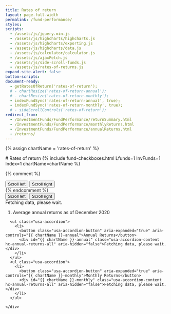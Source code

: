 ```yaml
---
title: Rates of return
layout: page-full-width
permalink: /fund-performance/
styles:
scripts:
  - /assets/js/jquery.min.js
  - /assets/js/highcharts/highcharts.js
  - /assets/js/highcharts/exporting.js
  - /assets/js/highcharts/data.js
  - /assets/js/calculator/calculator.js
  - /assets/js/ajaxFetch.js
  - /assets/js/side-scroll-funds.js
  - /assets/js/rates-of-returns.js
expand-site-alert: false
bottom-scripts:
document-ready:
  - getRatesOfReturn('rates-of-return');
  # - chartResize('rates-of-return-annual');
  # - chartResize('rates-of-return-monthly');
  - indexFundSync('rates-of-return-annual', true);
  - indexFundSync('rates-of-return-monthly', true);
  # - sideScrollControls('rates-of-return');
redirect_from:
  - /InvestmentFunds/FundPerformance/returnSummary.html
  - /InvestmentFunds/FundPerformance/monthlyReturns.html
  - /InvestmentFunds/FundPerformance/annualReturns.html
  - /returns/
---
```

{% assign chartName = 'rates-of-return' %}

<div class="usa-grid centered">
<div class="usa-width-one-whole" markdown="1">
# Rates of return
{% include fund-checkboxes.html Lfunds=1 InvFunds=1 Index=1 chartName=chartName %}

{% comment %}
<div id="scrollButtons" class="table-scroll-buttons">
  <button id="slideRight" class="slide-right" type="button" class="usa-button-secondary"><i class="fal fa-arrow-to-left"></i> Scroll left</button>
  <button id="slideLeft" class="slide-left" type="button" class="usa-button-secondary">Scroll right <i class="fal fa-arrow-to-right"></i></button>
</div><!-- END div.table-scroll-buttons -->
{% endcomment %}
</div>
</div>

<!-- RoR TABLE -->
<section id="{{chartName}}-section" class="rates-of-return-table">


  <!-- DONALD: this div will get inserted into the table above the header row -->
  <div id="scrollButtonBlock" class="hide">
    <tr>
      <td colspan="21">
          <div id="scrollButtons" class="table-scroll-buttons">
            <button id="slideRight" class="usa-button-secondary" type="button"><i class="fal fa-arrow-to-left"></i> Scroll left</button>
            <button id="slideLeft" class="usa-button-secondary" type="button">Scroll right <i class="fal fa-arrow-to-right"></i></button>
          </div>
      </td>
    </tr>
  </div>
  <div id="{{chartName}}-table" class="table-side-scroll">Fetching data, please wait.</div>
</section>

<!-- DAV, This goes away once all returns are As of the most recent month. -->
<!-- Maybe create a final row, with colspan = total columns, and put the footnote in that.  -->
<div class="usa-grid centered">
  <div class="usa-width-one-whole">
    <ol id="footnotes" class="footnotes">
      <li>Average annual returns as of December 2020</li>
    </ol>
  </div>
</div>

<!-- CHARTS -->
<section class="rates-of-return-charts">
  <div class="usa-grid-full usa-layout-docs-main_content" id="{{chartName}}-div">
    <div class="usa-width-one-whole">

      <ul class="usa-accordion">
        <li>
          <button class="usa-accordion-button" aria-expanded="true" aria-controls="{{ chartName }}-annual">Annual Returns</button>
          <div id="{{ chartName }}-annual" class="usa-accordion-content hc-annual-returns-all" aria-hidden="false">Fetching data, please wait.</div>
        </li>
      </ul>
      <ul class="usa-accordion">
        <li>
          <button class="usa-accordion-button" aria-expanded="true" aria-controls="{{ chartName }}-monthly">Monthly Returns</button>
          <div id="{{ chartName }}-monthly" class="usa-accordion-content hc-annual-returns-all" aria-hidden="false">Fetching data, please wait.</div>
        </li>
      </ul>

    </div>
  </div> <!-- end div#{{chartName}}-div -->
</section>
